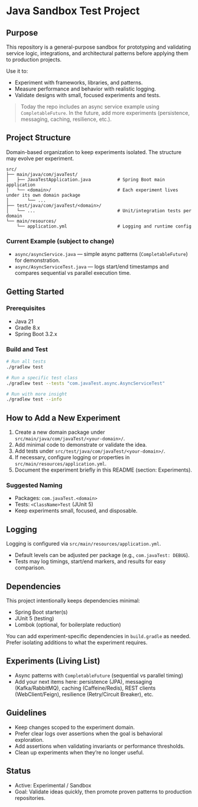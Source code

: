 # Java Sandbox Test Project

## Purpose
This repository is a general-purpose sandbox for prototyping and validating service logic, integrations, and architectural patterns before applying them to production projects.

Use it to:
- Experiment with frameworks, libraries, and patterns.
- Measure performance and behavior with realistic logging.
- Validate designs with small, focused experiments and tests.

> Today the repo includes an async service example using `CompletableFuture`. In the future, add more experiments (persistence, messaging, caching, resilience, etc.).

## Project Structure
Domain-based organization to keep experiments isolated. The structure may evolve per experiment.
```
src/
├── main/java/com/javaTest/
│   ├── JavaTestApplication.java          # Spring Boot main application
│   └── <domain>/                         # Each experiment lives under its own domain package
│       └── ...
├── test/java/com/javaTest/<domain>/
│   └── ...                               # Unit/integration tests per domain
└── main/resources/
    └── application.yml                   # Logging and runtime config
```

### Current Example (subject to change)
- `async/asyncService.java` — simple async patterns (`CompletableFuture`) for demonstration.
- `async/AsyncServiceTest.java` — logs start/end timestamps and compares sequential vs parallel execution time.

## Getting Started
### Prerequisites
- Java 21
- Gradle 8.x
- Spring Boot 3.2.x

### Build and Test
```bash
# Run all tests
./gradlew test

# Run a specific test class
./gradlew test --tests "com.javaTest.async.AsyncServiceTest"

# Run with more insight
./gradlew test --info
```

## How to Add a New Experiment
1. Create a new domain package under `src/main/java/com/javaTest/<your-domain>/`.
2. Add minimal code to demonstrate or validate the idea.
3. Add tests under `src/test/java/com/javaTest/<your-domain>/`.
4. If necessary, configure logging or properties in `src/main/resources/application.yml`.
5. Document the experiment briefly in this README (section: Experiments).

### Suggested Naming
- Packages: `com.javaTest.<domain>`
- Tests: `<ClassName>Test` (JUnit 5)
- Keep experiments small, focused, and disposable.

## Logging
Logging is configured via `src/main/resources/application.yml`.
- Default levels can be adjusted per package (e.g., `com.javaTest: DEBUG`).
- Tests may log timings, start/end markers, and results for easy comparison.

## Dependencies
This project intentionally keeps dependencies minimal:
- Spring Boot starter(s)
- JUnit 5 (testing)
- Lombok (optional, for boilerplate reduction)

You can add experiment-specific dependencies in `build.gradle` as needed. Prefer isolating additions to what the experiment requires.

## Experiments (Living List)
- Async patterns with `CompletableFuture` (sequential vs parallel timing)
- Add your next items here: persistence (JPA), messaging (Kafka/RabbitMQ), caching (Caffeine/Redis), REST clients (WebClient/Feign), resilience (Retry/Circuit Breaker), etc.

## Guidelines
- Keep changes scoped to the experiment domain.
- Prefer clear logs over assertions when the goal is behavioral exploration.
- Add assertions when validating invariants or performance thresholds.
- Clean up experiments when they’re no longer useful.

## Status
- Active: Experimental / Sandbox
- Goal: Validate ideas quickly, then promote proven patterns to production repositories.
